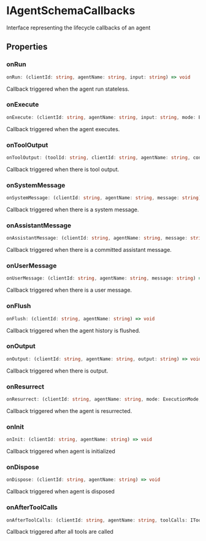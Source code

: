 # IAgentSchemaCallbacks

Interface representing the lifecycle callbacks of an agent

## Properties

### onRun

```ts
onRun: (clientId: string, agentName: string, input: string) => void
```

Callback triggered when the agent run stateless.

### onExecute

```ts
onExecute: (clientId: string, agentName: string, input: string, mode: ExecutionMode) => void
```

Callback triggered when the agent executes.

### onToolOutput

```ts
onToolOutput: (toolId: string, clientId: string, agentName: string, content: string) => void
```

Callback triggered when there is tool output.

### onSystemMessage

```ts
onSystemMessage: (clientId: string, agentName: string, message: string) => void
```

Callback triggered when there is a system message.

### onAssistantMessage

```ts
onAssistantMessage: (clientId: string, agentName: string, message: string) => void
```

Callback triggered when there is a committed assistant message.

### onUserMessage

```ts
onUserMessage: (clientId: string, agentName: string, message: string) => void
```

Callback triggered when there is a user message.

### onFlush

```ts
onFlush: (clientId: string, agentName: string) => void
```

Callback triggered when the agent history is flushed.

### onOutput

```ts
onOutput: (clientId: string, agentName: string, output: string) => void
```

Callback triggered when there is output.

### onResurrect

```ts
onResurrect: (clientId: string, agentName: string, mode: ExecutionMode, reason?: string) => void
```

Callback triggered when the agent is resurrected.

### onInit

```ts
onInit: (clientId: string, agentName: string) => void
```

Callback triggered when agent is initialized

### onDispose

```ts
onDispose: (clientId: string, agentName: string) => void
```

Callback triggered when agent is disposed

### onAfterToolCalls

```ts
onAfterToolCalls: (clientId: string, agentName: string, toolCalls: IToolCall[]) => void
```

Callback triggered after all tools are called
